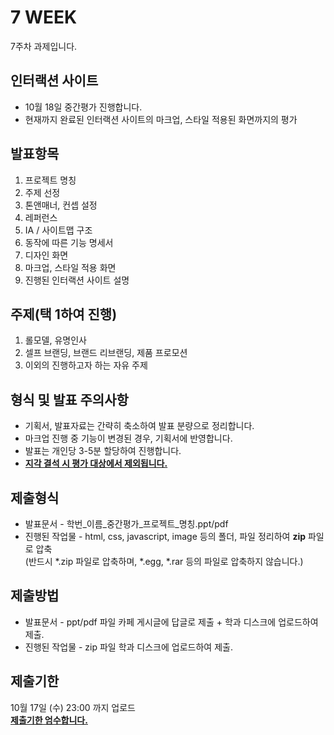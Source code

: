 # 7 WEEK

7주차 과제입니다.

## 인터랙션 사이트

- 10월 18일 중간평가 진행합니다.
- 현재까지 완료된 인터랙션 사이트의 마크업, 스타일 적용된 화면까지의 평가

## 발표항목

1. 프로젝트 명칭
2. 주제 선정
3. 톤앤매너, 컨셉 설정
4. 레퍼런스
5. IA / 사이트맵 구조
6. 동작에 따른 기능 명세서
7. 디자인 화면
8. 마크업, 스타일 적용 화면
9. 진행된 인터랙션 사이트 설명

## 주제(택 1하여 진행)

1. 롤모델, 유명인사
2. 셀프 브랜딩, 브랜드 리브랜딩, 제품 프로모션
3. 이외의 진행하고자 하는 자유 주제

## 형식 및 발표 주의사항

- 기획서, 발표자료는 간략히 축소하여 발표 분량으로 정리합니다.
- 마크업 진행 중 기능이 변경된 경우, 기획서에 반영합니다.
- 발표는 개인당 3-5분 할당하여 진행합니다.
- <b><u>지각 결석 시 평가 대상에서 제외됩니다.</u></b>

## 제출형식

- 발표문서 - 학번_이름_중간평가_프로젝트_명칭.ppt/pdf
- 진행된 작업물 - html, css, javascript, image 등의 폴더, 파일 정리하여 <b>zip</b> 파일로 압축<br/>(반드시 *.zip 파일로 압축하며, *.egg, *.rar 등의 파일로 압축하지 않습니다.)

## 제출방법

- 발표문서 - ppt/pdf 파일 카페 게시글에 답글로 제출 + 학과 디스크에 업로드하여 제출.
- 진행된 작업물 - zip 파일 학과 디스크에 업로드하여 제출.

## 제출기한

10월 17일 (수) 23:00 까지 업로드<br/>
<b><u>제출기한 엄수합니다.</u></b>